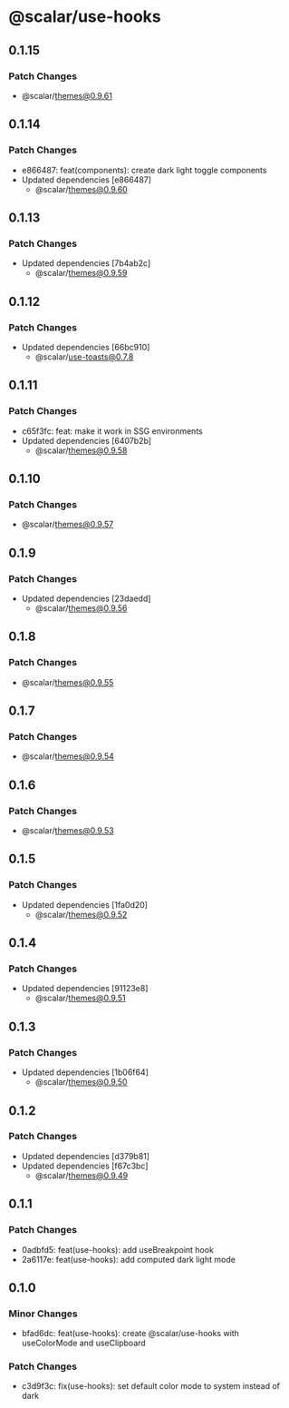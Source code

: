 # @scalar/use-hooks

## 0.1.15

### Patch Changes

- @scalar/themes@0.9.61

## 0.1.14

### Patch Changes

- e866487: feat(components): create dark light toggle components
- Updated dependencies [e866487]
  - @scalar/themes@0.9.60

## 0.1.13

### Patch Changes

- Updated dependencies [7b4ab2c]
  - @scalar/themes@0.9.59

## 0.1.12

### Patch Changes

- Updated dependencies [66bc910]
  - @scalar/use-toasts@0.7.8

## 0.1.11

### Patch Changes

- c65f3fc: feat: make it work in SSG environments
- Updated dependencies [6407b2b]
  - @scalar/themes@0.9.58

## 0.1.10

### Patch Changes

- @scalar/themes@0.9.57

## 0.1.9

### Patch Changes

- Updated dependencies [23daedd]
  - @scalar/themes@0.9.56

## 0.1.8

### Patch Changes

- @scalar/themes@0.9.55

## 0.1.7

### Patch Changes

- @scalar/themes@0.9.54

## 0.1.6

### Patch Changes

- @scalar/themes@0.9.53

## 0.1.5

### Patch Changes

- Updated dependencies [1fa0d20]
  - @scalar/themes@0.9.52

## 0.1.4

### Patch Changes

- Updated dependencies [91123e8]
  - @scalar/themes@0.9.51

## 0.1.3

### Patch Changes

- Updated dependencies [1b06f64]
  - @scalar/themes@0.9.50

## 0.1.2

### Patch Changes

- Updated dependencies [d379b81]
- Updated dependencies [f67c3bc]
  - @scalar/themes@0.9.49

## 0.1.1

### Patch Changes

- 0adbfd5: feat(use-hooks): add useBreakpoint hook
- 2a6117e: feat(use-hooks): add computed dark light mode

## 0.1.0

### Minor Changes

- bfad6dc: feat(use-hooks): create @scalar/use-hooks with useColorMode and useClipboard

### Patch Changes

- c3d9f3c: fix(use-hooks): set default color mode to system instead of dark
